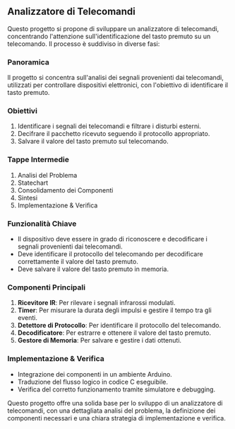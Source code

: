 ## Analizzatore di Telecomandi

Questo progetto si propone di sviluppare un analizzatore di telecomandi, concentrando l'attenzione sull'identificazione del tasto premuto su un telecomando. Il processo è suddiviso in diverse fasi:

### Panoramica
Il progetto si concentra sull'analisi dei segnali provenienti dai telecomandi, utilizzati per controllare dispositivi elettronici, con l'obiettivo di identificare il tasto premuto.

### Obiettivi
1. Identificare i segnali dei telecomandi e filtrare i disturbi esterni.
2. Decifrare il pacchetto ricevuto seguendo il protocollo appropriato.
3. Salvare il valore del tasto premuto sul telecomando.

### Tappe Intermedie
1. Analisi del Problema
2. Statechart
3. Consolidamento dei Componenti
4. Sintesi
5. Implementazione & Verifica

### Funzionalità Chiave
- Il dispositivo deve essere in grado di riconoscere e decodificare i segnali provenienti dai telecomandi.
- Deve identificare il protocollo del telecomando per decodificare correttamente il valore del tasto premuto.
- Deve salvare il valore del tasto premuto in memoria.

### Componenti Principali
1. **Ricevitore IR**: Per rilevare i segnali infrarossi modulati.
2. **Timer**: Per misurare la durata degli impulsi e gestire il tempo tra gli eventi.
3. **Detettore di Protocollo**: Per identificare il protocollo del telecomando.
4. **Decodificatore**: Per estrarre e ottenere il valore del tasto premuto.
5. **Gestore di Memoria**: Per salvare e gestire i dati ottenuti.

### Implementazione & Verifica
- Integrazione dei componenti in un ambiente Arduino.
- Traduzione del flusso logico in codice C eseguibile.
- Verifica del corretto funzionamento tramite simulatore e debugging.

Questo progetto offre una solida base per lo sviluppo di un analizzatore di telecomandi, con una dettagliata analisi del problema, la definizione dei componenti necessari e una chiara strategia di implementazione e verifica.
